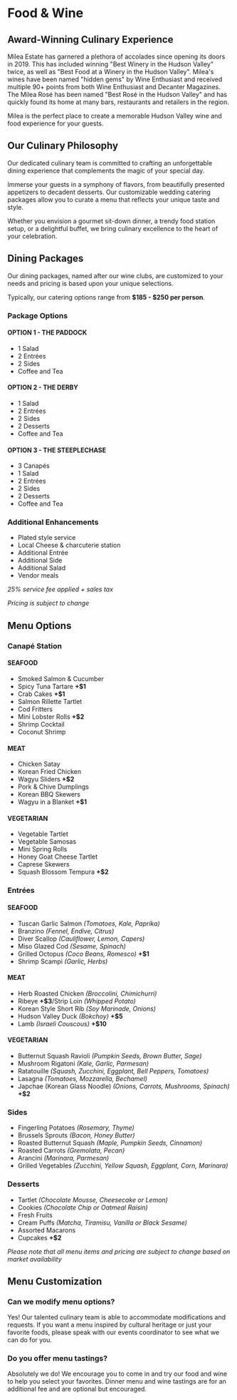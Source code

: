 # Food & Wine

## Award-Winning Culinary Experience

Milea Estate has garnered a plethora of accolades since opening its doors in 2019. This has included winning "Best Winery in the Hudson Valley" twice, as well as "Best Food at a Winery in the Hudson Valley". Milea's wines have been named "hidden gems" by Wine Enthusiast and received multiple 90+ points from both Wine Enthusiast and Decanter Magazines. The Milea Rosé has been named "Best Rosé in the Hudson Valley" and has quickly found its home at many bars, restaurants and retailers in the region.

Milea is the perfect place to create a memorable Hudson Valley wine and food experience for your guests.

## Our Culinary Philosophy

Our dedicated culinary team is committed to crafting an unforgettable dining experience that complements the magic of your special day.

Immerse your guests in a symphony of flavors, from beautifully presented appetizers to decadent desserts. Our customizable wedding catering packages allow you to curate a menu that reflects your unique taste and style.

Whether you envision a gourmet sit-down dinner, a trendy food station setup, or a delightful buffet, we bring culinary excellence to the heart of your celebration.

## Dining Packages

Our dining packages, named after our wine clubs, are customized to your needs and pricing is based upon your unique selections.

Typically, our catering options range from **$185 - $250 per person**.

### Package Options

#### OPTION 1 - THE PADDOCK
- 1 Salad
- 2 Entrées
- 2 Sides
- Coffee and Tea

#### OPTION 2 - THE DERBY
- 1 Salad
- 2 Entrées
- 2 Sides
- 2 Desserts
- Coffee and Tea

#### OPTION 3 - THE STEEPLECHASE
- 3 Canapés
- 1 Salad
- 2 Entrées
- 2 Sides
- 2 Desserts
- Coffee and Tea

### Additional Enhancements
- Plated style service
- Local Cheese & charcuterie station
- Additional Entrée
- Additional Side
- Additional Salad
- Vendor meals

*25% service fee applied + sales tax*

*Pricing is subject to change*

## Menu Options

### Canapé Station

#### SEAFOOD
- Smoked Salmon & Cucumber
- Spicy Tuna Tartare **+$1**
- Crab Cakes **+$1**
- Salmon Rillette Tartlet
- Cod Fritters
- Mini Lobster Rolls **+$2**
- Shrimp Cocktail
- Coconut Shrimp

#### MEAT
- Chicken Satay
- Korean Fried Chicken
- Wagyu Sliders **+$2**
- Pork & Chive Dumplings
- Korean BBQ Skewers
- Wagyu in a Blanket **+$1**

#### VEGETARIAN
- Vegetable Tartlet
- Vegetable Samosas
- Mini Spring Rolls
- Honey Goat Cheese Tartlet
- Caprese Skewers
- Squash Blossom Tempura **+$2**

### Entrées

#### SEAFOOD
- Tuscan Garlic Salmon *(Tomatoes, Kale, Paprika)*
- Branzino *(Fennel, Endive, Citrus)*
- Diver Scallop *(Cauliflower, Lemon, Capers)*
- Miso Glazed Cod *(Sesame, Spinach)*
- Grilled Octopus *(Coco Beans, Romesco)* **+$1**
- Shrimp Scampi *(Garlic, Herbs)*

#### MEAT
- Herb Roasted Chicken *(Broccolini, Chimichurri)*
- Ribeye **+$3**/Strip Loin *(Whipped Potato)*
- Korean Style Short Rib *(Soy Marinade, Onions)*
- Hudson Valley Duck *(Bokchoy)* **+$5**
- Lamb *(Israeli Couscous)* **+$10**

#### VEGETARIAN
- Butternut Squash Ravioli *(Pumpkin Seeds, Brown Butter, Sage)*
- Mushroom Rigatoni *(Kale, Garlic, Parmesan)*
- Ratatouille *(Squash, Zucchini, Eggplant, Bell Peppers, Tomatoes)*
- Lasagna *(Tomatoes, Mozzarella, Bechamel)*
- Japchae (Korean Glass Noodle) *(Onions, Carrots, Mushrooms, Spinach)* **+$2**

### Sides

- Fingerling Potatoes *(Rosemary, Thyme)*
- Brussels Sprouts *(Bacon, Honey Butter)*
- Roasted Butternut Squash *(Maple, Pumpkin Seeds, Cinnamon)*
- Roasted Carrots *(Gremolata, Pecan)*
- Arancini *(Marinara, Parmesan)*
- Grilled Vegetables *(Zucchini, Yellow Squash, Eggplant, Corn, Marinara)*

### Desserts

- Tartlet *(Chocolate Mousse, Cheesecake or Lemon)*
- Cookies *(Chocolate Chip or Oatmeal Raisin)*
- Fresh Fruits
- Cream Puffs *(Matcha, Tiramisu, Vanilla or Black Sesame)*
- Assorted Macarons
- Cupcakes **+$2**

*Please note that all menu items and pricing are subject to change based on market availability*

## Menu Customization

### Can we modify menu options?
Yes! Our talented culinary team is able to accommodate modifications and requests. If you want a menu inspired by cultural heritage or just your favorite foods, please speak with our events coordinator to see what we can do for you.

### Do you offer menu tastings?
Absolutely we do! We encourage you to come in and try our food and wine to help you select your favorites. Dinner menu and wine tastings are for an additional fee and are optional but encouraged.
